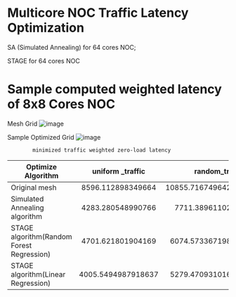 # Multicore NOC Traffic Latency Optimization
SA (Simulated Annealing) for 64 cores NOC;

STAGE for 64 cores NOC


# Sample computed weighted latency of 8x8 Cores NOC
Mesh Grid
![image](https://user-images.githubusercontent.com/50343656/124329998-c8a0a980-db49-11eb-8201-be2d996cd7b5.png)

Sample Optimized Grid
![image](https://user-images.githubusercontent.com/50343656/124330020-d5bd9880-db49-11eb-81eb-4ee938899bb7.png)

            minimized traffic weighted zero-load latency

| Optimize Algorithm      | uniform _traffic           | random_traffic  |complement _traffic|
| ------------- |:-------------:| -----:|-----:|
| Original mesh      | 8596.112898349664 | 10855.716749642652 |2513.2339481947247|
| Simulated Annealing algorithm      | 4283.280548990766     | 7711.38961102337 |1151.425702472076|
| STAGE algorithm(Random Forest Regression)  |4701.621801904169         | 6074.573367198096 |1223.1736422085202|
| STAGE algorithm(Linear Regression)  | 4005.5494987918637    |5279.470931016056 |1063.157618546288|

